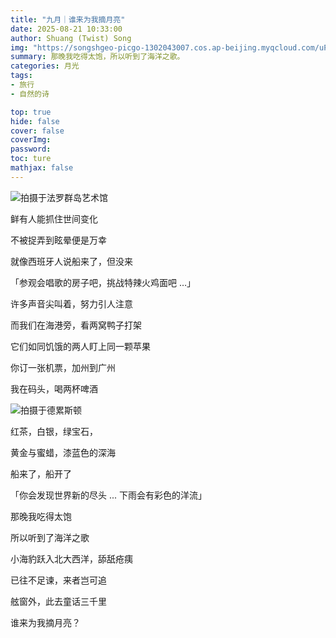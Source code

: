 ```yaml
---
title: "九月｜谁来为我摘月亮"
date: 2025-08-21 10:33:00
author: Shuang (Twist) Song
img: "https://songshgeo-picgo-1302043007.cos.ap-beijing.myqcloud.com/uPic/20250813-P8130008.jpg"
summary: 那晚我吃得太饱，所以听到了海洋之歌。
categories: 月光
tags:
- 旅行
- 自然的诗

top: true
hide: false
cover: false
coverImg: 
password: 
toc: ture
mathjax: false
---
```


![拍摄于法罗群岛艺术馆](https://songshgeo-picgo-1302043007.cos.ap-beijing.myqcloud.com/uPic/20250813-P8130008.jpg)

鲜有人能抓住世间变化

不被捉弄到眩晕便是万幸

就像西班牙人说船来了，但没来

「参观会唱歌的房子吧，挑战特辣火鸡面吧 …」

许多声音尖叫着，努力引人注意

而我们在海港旁，看两窝鸭子打架

它们如同饥饿的两人盯上同一颗苹果

你订一张机票，加州到广州

我在码头，喝两杯啤酒

![拍摄于德累斯顿](https://songshgeo-picgo-1302043007.cos.ap-beijing.myqcloud.com/uPic/20250922-P9220051.jpg)

红茶，白银，绿宝石，

黄金与蜜蜡，漆蓝色的深海

船来了，船开了

「你会发现世界新的尽头 ... 下雨会有彩色的洋流」

那晚我吃得太饱

所以听到了海洋之歌

小海豹跃入北大西洋，舔舐疮痍

已往不足谏，来者岂可追

舷窗外，此去童话三千里

谁来为我摘月亮？
